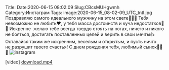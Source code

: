 Title:
Date:2020-06-15 08:02:09
Slug:CBcsMUHgwmh
Category:Инстаграм
Tags:
image:2020-06-15_08-02-09_UTC_tntl.jpg
Поздравляю самого идеального мужчину на этом свете🎉🎉🎉
Тебя невозможно не любить❤, у тебя масса достоинств и куча недостатков🙈🙊
Искренне  желаю тебе всегда твердо стоять на ногах, ничего и никого не бояться, достигать поставленных целей и верить в свои мечты👍
Оставайся таким же искренним, веселым и открытым, и пусть ничто не разрушит твоего счастья! 
С днем рождения тебя, любимый сынок💋💋💋
![instagram]({attach}images/2020-06-15_08-02-09_UTC.jpg)

[video]
[download.mp4]({attach}images/2020-06-15_08-02-09_UTC.mp4)
